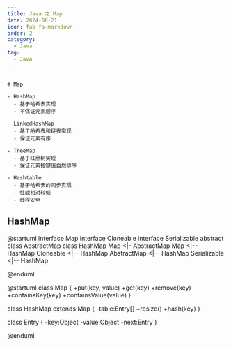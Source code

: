 ```yaml
---
title: Java 之 Map
date: 2024-08-21
icon: fab fa-markdown
order: 2
category:
  - Java
tag:
  - Java
---
```



```markmap

# Map

- HashMap
  - 基于哈希表实现
  - 不保证元素顺序

- LinkedHashMap
  - 基于哈希表和链表实现
  - 保证元素有序

- TreeMap
  - 基于红黑树实现
  - 保证元素按键值自然排序

- Hashtable
  - 基于哈希表的同步实现
  - 性能相对较低
  - 线程安全

```

## HashMap

@startuml
interface Map
interface Cloneable
interface Serializable
abstract class AbstractMap
class HashMap
Map <|- AbstractMap
Map <|-- HashMap
Cloneable <|-- HashMap
AbstractMap <|-- HashMap
Serializable <|-- HashMap

@enduml


@startuml
class Map {
  +put(key, value)
  +get(key)
  +remove(key)
  +containsKey(key)
  +containsValue(value)
}

class HashMap extends Map {
  -table:Entry[]
  +resize()
  +hash(key)
}

class Entry {
  -key:Object
  -value:Object
  -next:Entry
}


@enduml